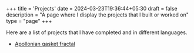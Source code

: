 +++
title = 'Projects'
date = 2024-03-23T19:36:44+05:30
draft = false
description = "A page where I display the projects that I built or worked on"
type = "page"
+++

Here are a list of projects that I have completed and in different languages.

- [Apollonian gasket fractal](/projects/apollonian-gasket-fractal)
